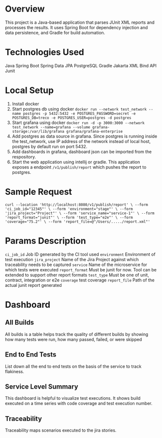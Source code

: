 # Overview

This project is a Java-based application that parses JUnit XML reports and processes the results. It uses Spring Boot for dependency injection and data persistence, and Gradle for build automation.

# Technologies Used

Java 
Spring Boot
Spring Data JPA
PostgreSQL
Gradle
Jakarta XML Bind API
Junit

# Local Setup

1. Install docker
2. Start postgres db using docker
   `docker run --network test_network --name postgres -p 5432:5432 -e POSTGRES_PASSWORD=secret -e POSTGRES_DB=treco -e POSTGRES_USER=postgres -d postgres`
3. Start grafana using docker
   `docker run -d -p 3000:3000 --network test_network --name=grafana --volume grafana-storage:/var/lib/grafana grafana/grafana-enterprise`
4. Add postgres as data source in grafana. Since postgres is running inside the test_network, 
   use IP address of the network instead of local host, postgres by default run on port 5432.
5. Add dashboards in grafana, dashboard json can be imported from the respository.
6. Start the web application using intellij or gradle. This application exposes a endpoint ```/v1/publish/report``` 
   which pushes the report to postgres.

# Sample Request
`curl --location 'http://localhost:8080/v1/publish/report' \
--form 'ci_job_id="12345"' \
--form 'environment="stage"' \
--form 'jira_project="Project"' \
--form 'service_name="service-1"' \
--form 'report_format="junit"' \
--form 'test_type="e2e"' \
--form 'coverage="75.2"' \
--form 'report_file=@"/Users/...../report.xml"'
`

# Params Description
`ci_job_id` Job ID generated by the CI tool used
`environment` Environment of test execution
`jira_project` Name of the Jira Project against which traceability needs to be captured
`service` Name of the microservice for which tests were executed
`report_format` Must be junit for now. Tool can be extended to support other report formats
`test_type` Must be one of unit, contract, integration or e2e
`coverage` test coverage
`report_file` Path of the actual junit report generated

# Dashboard

## All Builds

All builds is a table helps track the quality of different builds by showing how many tests
were run, how many passed, failed, or were skipped

## End to End Tests
List down all the end to end tests on the basis of the service to track flakiness.

## Service Level Summary

This dashboard is helpful to visualize test executions. It shows build executed on a time series with code coverage 
and test execution number.

## Traceability

Traceability maps scenarios executed to the jira stories.


